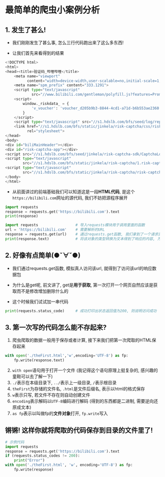 # 最简单的爬虫小案例分析

## 1. 发生了甚么!

-   我们刚刚发生了甚么事, 怎么三行代码跑出来了这么多东西! 

-   让我们首先来看得到的结果

```python
<!DOCTYPE html>
<html>
<head><title>验证码_哔哩哔哩</title>
    <meta name="viewport"
          content="width=device-width,user-scalable=no,initial-scale=1,maximum-scale=1,minimum-scale=1,viewport-fit=cover">
    <meta name="spm_prefix" content="333.1291">
    <script type="text/javascript"
            src="//www.bilibili.com/gentleman/polyfill.js?features=Promise%2CObject.assign%2CString.prototype.includes%2CNumber.isNaN"></script>
    <script>
        window._riskdata_ = {
            'v_voucher': 'voucher_d205b9b3-8844-4cd1-a71d-b6b553ae2360'
        }
    </script>
    <script type="text/javascript" src="//s1.hdslb.com/bfs/seed/log/report/log-reporter.js"></script>
    <link href="//s1.hdslb.com/bfs/static/jinkela/risk-captcha/css/risk-captcha.0.da69749d1b28e8499cd7d913726fa7af74949406.css"
          rel="stylesheet">
</head>
<body>
<div id="biliMainHeader"></div>
<div id="risk-captcha-app"></div>
<script src="//s1.hdslb.com/bfs/seed/jinkela/risk-captcha-sdk/CaptchaLoader.js"></script>
<script type="text/javascript"
        src="//s1.hdslb.com/bfs/static/jinkela/risk-captcha/1.risk-captcha.da69749d1b28e8499cd7d913726fa7af74949406.js"></script>
<script type="text/javascript"
        src="//s1.hdslb.com/bfs/static/jinkela/risk-captcha/risk-captcha.da69749d1b28e8499cd7d913726fa7af74949406.js"></script>
</body>
</html>

```

-   从前面讲过的前端基础我们可以知道这是一段**HTML代码**, 是这个`https://bilibili.com`网址的源代码, 我们不妨把源程序展开

```python
import requests
response = requests.get('https://bilibili.com').text
print(response)
```

```python
import requests					# 导入requests模块用于调用里面的函数
url = 'https://bilibili.com'	# 需要解析的URL
response = requests.get(url)    # 通过requests.get函数, 我们拿到了一个请求类型为get的响应对象
print(response.text)			# 将该对象的类型转换为文本得到了响应的内容, 为这个网页的HTML源代码
```

## 2. 好像有点简单(●ˇ∀ˇ●)

-   我们通过requests.get函数, 模拟真人访问该url, 就得到了访问该url的响应数据包

-   为什么是get呢, 前文讲了, get是**用于获取**, 第一次打开一个网页自然应该是获取而不是修改增加删除什么的

-   这个时候我们试试加一串代码

```python
print(requests.status_code)		# 成功打印出状态返回值为200, 则说明访问成功
```

## 3. 第一次写的代码怎么能不存起来?

1.   爬虫爬取的数据一般用于保存或者计算, 接下来我们把第一次爬取的HTML保存起来

```python
with open('./theFirst.html','w',encoding='UTF-8') as fp:
    fp.write(response.text)
```

2.   `with open`语句用于打开一个文件 (我记得这个语句原理上挺复杂的, 感兴趣的童鞋可以去了解一下)
3.   `./`表示在本级目录下, `../`表示上一级目录, `/`表示根目录
4.   `theFirst`为存储的文件名, `.html`是文件后缀名, 表示以html的格式保存
5.   `w`表示只写, 若文件不存在则自动创建文件
6.   `encoding`表示解码以`UTF-8`编码进行解码  (得到的东西都是二进制, 需要逆向还原成文本)
7.   `as fp`表示以叫做fp的**文件对象**打开, `fp.write`写入

## 锵锵! 这样你就将爬取的代码保存到目录的文件里了!

```python
# 示例代码
import requests
response = requests.get('https://bilibili.com').text
if (requests.status_codes != 200):
    print("Error")
with open('./theFirst.html', 'w', encoding='UTF-8') as fp:
    fp.write(response)
```

